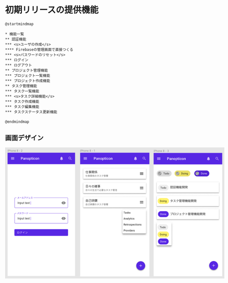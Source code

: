 # 初期リリースの提供機能

```plantuml
@startmindmap

* 機能一覧
** 認証機能
*** <s>ユーザの作成</s>
**** Firebaseの管理画面で直接つくる
*** <s>パスワードのリセット</s>
*** ログイン
*** ログアウト
** プロジェクト管理機能
*** プロジェクト一覧機能
*** プロジェクト作成機能
** タスク管理機能
*** タスク一覧機能
*** <s>タスク詳細機能</s>
*** タスク作成機能
*** タスク編集機能
*** タスクステータス更新機能

@endmindmap
```

## 画面デザイン

<div style="display: flex; flex-direction: row">
  <img src="https://github.com/yuya-okada527/panopticon/blob/development/docs/images/login.png" width="240" alt="screenshot">
  <img src="https://github.com/yuya-okada527/panopticon/blob/development/docs/images/projects.png" width="240" alt="screenshot">
  <img src="https://github.com/yuya-okada527/panopticon/blob/development/docs/images/tasks.png" width="240" alt="screenshot">
</div>
